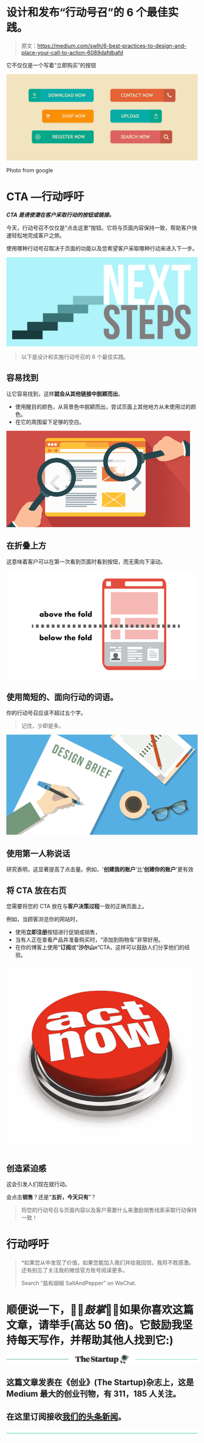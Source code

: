 # 设计和发布“行动号召”的 6 个最佳实践。

> 原文：<https://medium.com/swlh/6-best-practices-to-design-and-place-your-call-to-action-6089dafdbafd>

它不仅仅是一个写着“立即购买”的按钮

![](img/4663d6532c4f34d971ed1724d712fcad.png)

Photo from google

# CTA —行动呼吁

***CTA 是诱使潜在客户采取行动的按钮或链接。***

今天，行动号召不仅仅是“点击这里”按钮。它将与页面内容保持一致，帮助客户快速轻松地完成客户之旅。

使用哪种行动号召取决于页面的功能以及您希望客户采取哪种行动来进入下一步。

![](img/0abf462dba0deff202c71a8820a7e50d.png)

> 以下是设计和实施行动号召的 6 个最佳实践。

## 容易找到

让它容易找到，这样**就会从其他链接中脱颖而出**。

*   使用醒目的颜色，从背景色中脱颖而出，尝试页面上其他地方从未使用过的颜色。
*   在它的周围留下足够的空白。

![](img/2fe1d9487bbdd2e2d40e7a056fc18743.png)

## 在折叠上方

这意味着客户可以在第一次看到页面时看到按钮，而无需向下滚动。

![](img/13f68931a1e03cd82ab9d887d4de90e4.png)

## 使用简短的、面向行动的词语。

你的行动号召应该不超过五个字。

> 记住，少即是多。

![](img/2bfcc541397e61bb707bc48ba36560de.png)

## 使用第一人称说话

研究表明，这显著提高了点击量。例如，'**创建我的账户**'比'**创建你的账户**'更有效

## 将 CTA 放在右页

您需要将您的 CTA 放在与**客户决策过程**一致的正确页面上。

例如，当顾客浏览你的网站时，

*   使用**立即注册**按钮进行促销或销售，
*   当有人正在查看产品并准备购买时，“添加到购物车”非常好用。
*   在你的博客上使用“**订阅**或“**沙尔山**e”CTA，这样可以鼓励人们分享他们的经验。

![](img/a2a63d12bb303131a49fa0c618bf93e9.png)

## 创造紧迫感

这会引发人们现在就行动。

会点击**销售**？还是“**五折，今天只有**”？

> 将您的行动号召与页面内容以及客户需要什么来激励销售线索采取行动保持一致！

# 行动呼吁

> *如果您从中发现了价值，如果您能加入我们并给我回信，我将不胜感激。还有别忘了关注我的微信官方账号阅读更多。
> 
> Search “盐和胡椒 SaltAndPepper” on WeChat.

# 顺便说一下，👏🏻*鼓掌*👏🏻如果你喜欢这篇文章，请举手(高达 50 倍)。它鼓励我坚持每天写作，并帮助其他人找到它:)

[![](img/308a8d84fb9b2fab43d66c117fcc4bb4.png)](https://medium.com/swlh)

## 这篇文章发表在《创业》(The Startup)杂志上，这是 Medium 最大的创业刊物，有 311，185 人关注。

## 在这里订阅接收[我们的头条新闻](http://growthsupply.com/the-startup-newsletter/)。

[![](img/b0164736ea17a63403e660de5dedf91a.png)](https://medium.com/swlh)